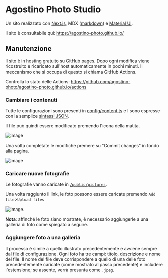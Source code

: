 # Agostino Photo Studio

Un sito realizzato con [Next.js](https://nextjs.it/posts/framework-react-per-la-produzione-web), MDX ([markdown](https://it.wikipedia.org/wiki/Markdown)) e [Material UI](https://www.intre.it/2020/04/30/applicazioni-react-utilizzando-material-ui/).

Il sito è consultabile qui: <https://agostino-photo.github.io/>

## Manutenzione

Il sito è in hosting gratuito su GitHub pages. Dopo ogni modifica viene ricostruito
e ricaricato sull'host automaticamente in pochi minuti. Il meccanismo che si
occupa di questo si chiama GitHub Actions.

Controlla lo stato delle Actions: <https://github.com/agostino-photo/agostino-photo.github.io/actions>

### Cambiare i contenuti
Tutte le configurazioni sono presenti in [config/content.ts](https://github.com/agostino-photo/agostino-photo.github.io/blob/main/config/content.ts) e I sono espresse con la semplice [sintassi JSON](https://www.html.it/articoli/introduzione-a-json/).

Il file può quindi essere modificato premendo l'icona della matita.

![image](https://user-images.githubusercontent.com/1292230/210061205-16999ee2-d973-4b17-b2fc-68af3a8b52d2.png)

Una volta completate le modifiche premere su "Commit changes" in fondo alla pagina.

![image](https://user-images.githubusercontent.com/1292230/210061419-f425d368-4615-4918-a9e5-595f3d1ccee3.png)

### Caricare nuove fotografie

Le fotografie vanno caricate in [`/public/pictures`](https://github.com/agostino-photo/agostino-photo.github.io/tree/main/public/pictures).

Una volta raggiunto il link, le foto possono essere caricate premendo `Add file`>`Upload files`

![image](https://user-images.githubusercontent.com/1292230/210061897-05ce94d8-48a1-4579-b52d-95653a486448.png).

**Nota**: affinché le foto siano mostrate, è necessario aggiungerle a una galleria di foto come spiegato a seguire.

### Aggiungere foto a una galleria

Il processo è simile a quello illustrato precedentemente e avviene sempre dal file di configurazione.
Ogni foto ha tre campi: titolo, descrizione e nome del file. Il nome del file deve corrispondere a quello di una delle foto precedentemente caricate (come mostrato al passo precedente) e includere l'estensione; se assente, verrà presunta come `.jpeg`.
